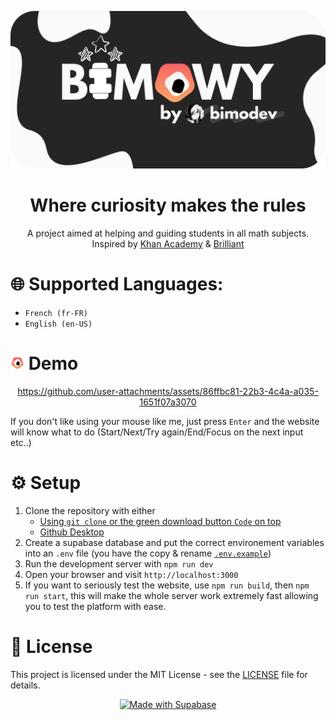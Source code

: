 ![](./public/media/banner.png)

<div align="center">

# Where curiosity makes the rules

A project aimed at helping and guiding students in all math subjects. Inspired by [Khan Academy](https://www.khanacademy.org/) & [Brilliant](http://brilliant.org/)

</div>

# 🌐 Supported Languages:

- `French (fr-FR)`
- `English (en-US)`

# <img src="./public/media/icon.png" width="22"/> Demo

<div align="center">

https://github.com/user-attachments/assets/86ffbc81-22b3-4c4a-a035-1651f07a3070

</div>
If you don't like using your mouse like me, just press <code>Enter</code> and the website will know what to do (Start/Next/Try again/End/Focus on the next input etc..)

# ⚙️ Setup

1. Clone the repository with either
   - [Using `git clone` or the green download button `Code` on top](https://docs.github.com/en/repositories/creating-and-managing-repositories/cloning-a-repository)
   - [Github Desktop](https://github.com/apps/desktop)
2. Create a supabase database and put the correct environement variables into an `.env` file (you have the copy & rename [`.env.example`](.env.example))
3. Run the development server with `npm run dev`
4. Open your browser and visit `http://localhost:3000`
5. If you want to seriously test the website, use `npm run build`, then `npm run start`, this will make the whole server work extremely fast allowing you to test the platform with ease.

# 📄 License

This project is licensed under the MIT License - see the
[LICENSE](LICENSE) file for details.

<div align="center">
<a href="https://supabase.com">
  <img
    width="168"
    height="30"
    src="https://supabase.com/badge-made-with-supabase-dark.svg"
    alt="Made with Supabase"
  />
</a>
</div>
